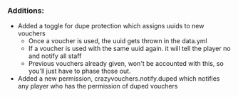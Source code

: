 ### Additions:
- Added a toggle for dupe protection which assigns uuids to new vouchers
  - Once a voucher is used, the uuid gets thrown in the data.yml
  - If a voucher is used with the same uuid again. it will tell the player no and notify all staff
  - Previous vouchers already given, won't be accounted with this, so you'll just have to phase those out.
- Added a new permission, crazyvouchers.notify.duped which notifies any player who has the permission of duped vouchers